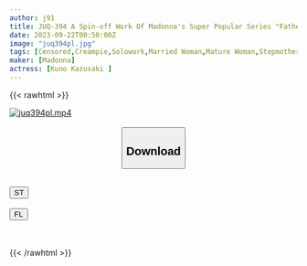 ```yaml
---
author: j91
title: JUQ-394 A Spin-off Work Of Madonna's Super Popular Series "Father-in-law Nakadashi" Has Started. After Having Child-making Sex With My Husband, I'm Always Getting Vaginal Cum Shot By My Unfaithful Son-in-law... Madonna Exclusive 2nd Creampie Ban! ! Kazusaki Kuno
date: 2023-09-22T00:50:00Z
image: "juq394pl.jpg"
tags: [Censored,Creampie,Solowork,Married Woman,Mature Woman,Stepmother,Huge Cock	]
maker: [Madonna]
actress: [Kuno Kazusaki ]
---
```



{{< rawhtml >}}

<div class="video" data-videoid="k3Q6KYjBYLiOKgR">
    <a href="javascript:;">
        <img src="https://my.j91.asia/posts/juq394pl/juq394pl.jpg" width="WIDTH" height="HEIGHT" alt="juq394pl.mp4" loading="lazy">
    </a>
</div>

<script type="text/javascript" src="https://j91.asia/asset/on-demand-st.js"></script>

<br>
  <link rel="stylesheet" href="https://j91.asia/asset/bs5.css">
  
  <center>
  <button class="btn btn-primary" type="button" data-bs-toggle="collapse" data-bs-target=".multi-collapse" aria-expanded="false" aria-controls="multiCollapseExample1 multiCollapseExample2"><h2>Download</h2></button></center>
</p>
<div class="row">
  <div class="col">
    <div class="collapse multi-collapse" id="multiCollapseExample1">
      <div class="card card-body">
	      	      <br>
<div class="buttons">  
<a href="https://streamtape.to/v/k3Q6KYjBYLiOKgR"><button class="btn-hover color-3"><i class="fa fa-download"></i> ST</button></a></div>
    </div>
  </div>
</div>
  <div class="col">
    <div class="collapse multi-collapse" id="multiCollapseExample2">
      <div class="card card-body">
	      <br>
<div class="buttons">
    <a href="https://filelions.online/f/9kmu1tb1ehjj"><button class="btn-hover color-9"><i class="fa fa-download"></i> FL</button></a></div>
<br><br>
      </div>
    </div>
  </div>
</div>

{{< /rawhtml >}}
